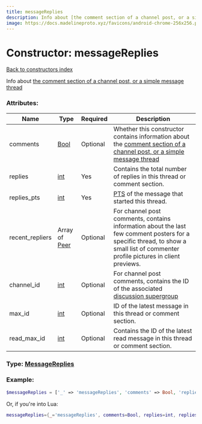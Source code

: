 ```yaml
---
title: messageReplies
description: Info about [the comment section of a channel post, or a simple message thread](https://core.telegram.org/api/threads)
image: https://docs.madelineproto.xyz/favicons/android-chrome-256x256.png
---
```

# Constructor: messageReplies  
[Back to constructors index](index.md)



Info about [the comment section of a channel post, or a simple message thread](https://core.telegram.org/api/threads)

### Attributes:

| Name     |    Type       | Required | Description |
|----------|---------------|----------|-------------|
|comments|[Bool](../types/Bool.md) | Optional|Whether this constructor contains information about the [comment section of a channel post, or a simple message thread](https://core.telegram.org/api/threads)|
|replies|[int](../types/int.md) | Yes|Contains the total number of replies in this thread or comment section.|
|replies\_pts|[int](../types/int.md) | Yes|[PTS](https://core.telegram.org/api/updates) of the message that started this thread.|
|recent\_repliers|Array of [Peer](../types/Peer.md) | Optional|For channel post comments, contains information about the last few comment posters for a specific thread, to show a small list of commenter profile pictures in client previews.|
|channel\_id|[int](../types/int.md) | Optional|For channel post comments, contains the ID of the associated [discussion supergroup](https://core.telegram.org/api/discussion)|
|max\_id|[int](../types/int.md) | Optional|ID of the latest message in this thread or comment section.|
|read\_max\_id|[int](../types/int.md) | Optional|Contains the ID of the latest read message in this thread or comment section.|



### Type: [MessageReplies](../types/MessageReplies.md)


### Example:

```php
$messageReplies = ['_' => 'messageReplies', 'comments' => Bool, 'replies' => int, 'replies_pts' => int, 'recent_repliers' => [Peer, Peer], 'channel_id' => int, 'max_id' => int, 'read_max_id' => int];
```  


Or, if you're into Lua:

```lua
messageReplies={_='messageReplies', comments=Bool, replies=int, replies_pts=int, recent_repliers={Peer}, channel_id=int, max_id=int, read_max_id=int}

```


